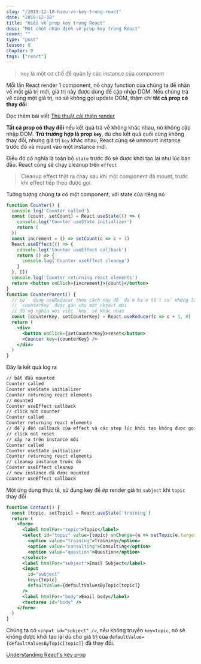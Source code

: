 ```yaml
---
slug: "/2019-12-18-hieu-ve-key-trong-react"
date: "2019-12-18"
title: "Hiểu về prop key trong React"
desc: "Một chút nhận định về prop key trong React"
cover: ""
type: "post"
lesson: 0
chapter: 0
tags: ["react"]
---
```


> `key` là một cơ chế để quản lý các instance của component

Mỗi lần React render 1 component, nó chạy function của chúng ta để nhận về một giá trị mới, giá trị này được dùng để cập nhập DOM. Nếu chúng trả về cùng một giá trị, nó sẽ không gọi update DOM, thậm chí **tất cả prop có thay đổi**

Đọc thêm bài viết [Thủ thuật cải thiện render](https://kentcdodds.com/blog/optimize-react-re-renders)

**Tất cả prop có thay đổi** nếu kết quả trả về không khác nhau, nó không cập nhập DOM. **Trừ trường hợp là prop `key`**, dù cho kết quả cuối cùng không thay đổi, nhưng giá trị `key` khác nhau, React cũng sẽ unmount instance trước đó và mount vào một instance mới.

Điều đó có nghĩa là toàn bộ `state` trước đó sẽ được khởi tạo lại như lúc ban đầu. React cũng sẽ chạy cleanup trên `effect`

> Cleanup effect thật ra chạy sau khi một component đã mount, trước khi effect tiếp theo được gọi.

Tưởng tượng chúng ta có một component, với state của riêng nó

```jsx
function Counter() {
  console.log('Counter called')
  const [count, setCount] = React.useState(() => {
    console.log('Counter useState initializer')
    return 0
  })
  const increment = () => setCount(c => c + 1)
  React.useEffect(() => {
    console.log('Counter useEffect callback')
    return () => {
      console.log('Counter useEffect cleanup')
    }
  }, [])
  console.log('Counter returning react elements')
  return <button onClick={increment}>{count}</button>
}
function CounterParent() {
  // sử  dụng useReducer theo cách này để đảm bảo tất cả những lần gọi setCounterKey
  // `counterKey` được gán cho một object mới
  // đồng nghĩa với việc `key` sẽ khác nhau
  const [counterKey, setCounterKey] = React.useReducer(c => c + 1, 0)
  return (
    <div>
      <button onClick={setCounterKey}>reset</button>
      <Counter key={counterKey} />
    </div>
  )
}
```

Đây là kết quả log ra


```bash
// bắt đầu mounted
Counter called
Counter useState initializer
Counter returning react elements
// mounted
Counter useEffect callback
// click nút counter
Counter called
Counter returning react elements
// để ý đến callback của effect và các step lúc khởi tạo không được gọi lúc này
// click nút reset
// xảy ra trên instance mới
Counter called
Counter useState initializer
Counter returning react elements
// cleanup instance trước đó
Counter useEffect cleanup
// new instance đã được mounted
Counter useEffect callback
```

Một ứng dụng thực tế, sử dụng key để *ép*  render giá trị `subject` khi `topic` thay đổi

```jsx
function Contact() {
  const [topic, setTopic] = React.useState('training')
  return (
    <form>
      <label htmlFor="topic">Topic</label>
      <select id="topic" value={topic} onChange={e => setTopic(e.target.value)}>
        <option value="training">Training</option>
        <option value="consulting">Consulting</option>
        <option value="question">Question</option>
      </select>
      <label htmlFor="subject">Email Subject</label>
      <input
        id="subject"
        key={topic}
        defaultValue={defaultValuesByTopic[topic]}
      />
      <label htmlFor="body">Email body</label>
      <textarea id="body" />
    </form>
  )
}
```

Chúng ta có `<input id="subject" />`, nếu không truyền `key=topic`, nó sẽ không được khởi tạo lại dù cho giá trị của `defaultValue={defaultValuesByTopic[topic]}` đã thay đổi.

[Understanding React's key prop](https://kentcdodds.com/blog/understanding-reacts-key-prop)

